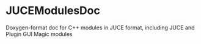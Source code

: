 # JUCEModulesDoc
Doxygen-format doc for C++ modules in JUCE format, including JUCE and Plugin GUI Magic modules
